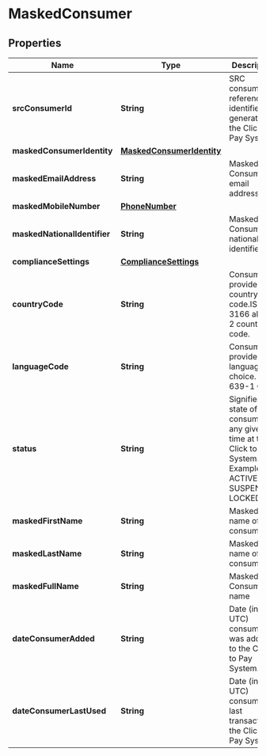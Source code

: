 

# MaskedConsumer


## Properties

| Name | Type | Description | Notes |
|------------ | ------------- | ------------- | -------------|
|**srcConsumerId** | **String** | SRC consumer reference identifier as generated by the Click to Pay System. |  [optional] |
|**maskedConsumerIdentity** | [**MaskedConsumerIdentity**](MaskedConsumerIdentity.md) |  |  |
|**maskedEmailAddress** | **String** | Masked Consumer email address. |  [optional] |
|**maskedMobileNumber** | [**PhoneNumber**](PhoneNumber.md) |  |  [optional] |
|**maskedNationalIdentifier** | **String** | Masked Consumer national identifier. |  [optional] |
|**complianceSettings** | [**ComplianceSettings**](ComplianceSettings.md) |  |  [optional] |
|**countryCode** | **String** | Consumer-provided country code.ISO 3166 alpha 2 country code. |  [optional] |
|**languageCode** | **String** | Consumer-provided language choice. ISO 639-1 Code. |  [optional] |
|**status** | **String** | Signifies the state of the consumer at any given time at the Click to Pay System. Example, ACTIVE, SUSPENDED, LOCKED. |  [optional] |
|**maskedFirstName** | **String** | Masked first name of the consumer. |  [optional] |
|**maskedLastName** | **String** | Masked last name of the consumer. |  [optional] |
|**maskedFullName** | **String** | Masked Consumer name |  [optional] |
|**dateConsumerAdded** | **String** | Date (in UTC) consumer was added to the Click to Pay System. |  |
|**dateConsumerLastUsed** | **String** | Date (in UTC) consumer last transacted in the Click to Pay System. |  [optional] |



